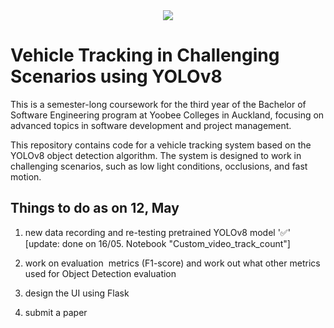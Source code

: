 
 <center>
  <img src="https://user-images.githubusercontent.com/22610163/30512919-72a57046-9b02-11e7-8ca8-c3e4bd993497.gif">
</center>

# Vehicle Tracking in Challenging Scenarios using YOLOv8

This is a semester-long coursework for the third year of the Bachelor of Software Engineering program at Yoobee Colleges in Auckland, focusing on advanced topics in software development and project management.

This repository contains code for a vehicle tracking system based on the YOLOv8 object detection algorithm. The system is designed to work in challenging scenarios, such as low light conditions, occlusions, and fast motion.

## Things to do as on 12, May
1) new data recording and re-testing pretrained YOLOv8 model '&#x2705;'  [update: done on 16/05. Notebook "Custom_video_track_count"] 


2) work on evaluation  metrics (F1-score) and work out what other metrics used for Object Detection evaluation 

3) design the UI using Flask

4) submit a paper
